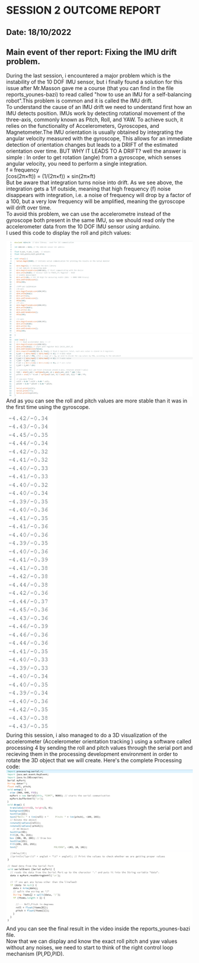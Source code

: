 # SESSION 2 OUTCOME REPORT
## Date: 18/10/2022
## Main event of ther report: Fixing the IMU drift problem. 
During the last session, i encountered a major problem which is the instability of the 10 DOF IMU sensor, but i finally found a solution for this issue after Mr.Masson gave me a course (that you can find in the file reports_younes-bazi) to read called "how to use an IMU for a self-balancing robot".This problem is common and it is called the IMU drift.  
To understand the cause of an IMU drift we need to understand first how an IMU detects position. IMUs work by detecting rotational movement of the three-axis, commonly known as Pitch, Roll, and YAW. To achieve such, it relies on the functionality of Accelerometers, Gyroscopes, and Magnetometer.The IMU orientation is usually obtained by integrating the angular velocity measured
 with the gyroscope, This allows for an immediate detection of orientation changes but leads to a DRIFT of the estimated orientation over time. BUT WHY IT LEADS TO A DRIFT? well the answer is simple : In order to get rotation (angle) from a gyroscope, which senses angular velocity, you need to perform a single integration.  
f ≡ frequency  
∫cos(2π×ft)) = (1/(2π×f)) × sin(2π×ft)  
But be aware that integration turns noise into drift. As we see above, the integration gets a 1/f outside, meaning that high frequency (f) noise disappears with integration, i.e. a noise of frequency will drop by a factor of a 100, but a very low frequency will be amplified, meaning the gyroscope will drift over time.  
To avoid this problem, we can use the accelerometre instead of the gyroscope both present in the same IMU, so we should read only the accelerometer data from the 10 DOF IMU sensor using arduino.  
I used this code to display the roll and pitch values:  
  
![](arduino%20code%201.png)
![](arduino%20code%202.png)  
And as you can see the roll and pitch values are more stable than it was in the first time using the gyroscope.  
![](roll%20and%20pitch%20values.png)  
During this session, i also managed to do a 3D visualization of the accelerometer (Accelerometer orientation tracking ) using a software called processing 4 by sending the roll and pitch values through the serial port and recieving them in the processing development environment in order to rotate the 3D object that we will create. Here's the complete Processing code:  
![](processing%201.png)  
![](processing%202.png)  
And you can see the final result in the video inside the reports_younes-bazi file.  
Now that we can display and know the exact roll pitch and yaw values without any noises, we need to start to think of the right control loop mechanism (PI,PD,PID).
